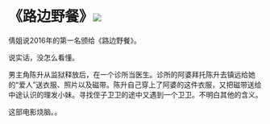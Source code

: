 # 《路边野餐》![](https://i.ytimg.com/vi/Hj105mGhR2w/maxresdefault.jpg)

倩姐说2016年的第一名颁给《路边野餐》。

说实话，没怎么看懂。

男主角陈升从监狱释放后，在一个诊所当医生。诊所的阿婆拜托陈升去镇远给她的“爱人”送衣服、照片以及磁带。陈升自己穿上了阿婆的这件衣服，又把磁带送给中途认识的理发小妹。寻找侄子卫卫的途中又遇到一个卫卫。不明白其他的含义。

这部电影烧脑。。

